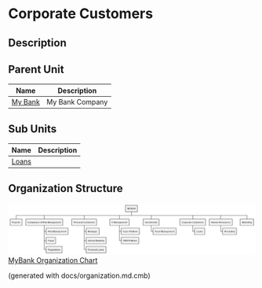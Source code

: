 # Corporate Customers
## Description



## Parent Unit
| Name | Description |
|---|---|
| [My Bank](../../mybank/organization/my-bank-organization.md) | My Bank Company |

## Sub Units
| Name | Description |
|---|---|
| [Loans](../../mybank/organization/corporate-customers/loans-org.md) |  |

## Organization Structure
![MyBank Organization Chart](../../mybank/organization/organization-structure-view.png)
[MyBank Organization Chart](../../mybank/organization/organization-structure-view.md)


(generated with docs/organization.md.cmb)
